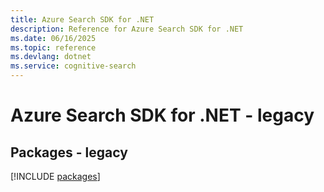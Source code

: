 ```yaml
---
title: Azure Search SDK for .NET
description: Reference for Azure Search SDK for .NET
ms.date: 06/16/2025
ms.topic: reference
ms.devlang: dotnet
ms.service: cognitive-search
---
```

# Azure Search SDK for .NET - legacy
## Packages - legacy
[!INCLUDE [packages](search-index.md)]